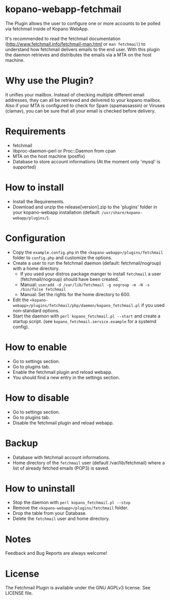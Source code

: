 # kopano-webapp-fetchmail

The Plugin allows the user to configure one or more accounts to be polled via fetchmail inside of Kopano WebApp.

It's recommended to read the fetchmail documentation (http://www.fetchmail.info/fetchmail-man.html or `man fetchmail`) to understand how fetchmail delivers emails to the end user. 
With this plugin the daemon retrieves and distributes the emails via a MTA on the host machine. 

# Why use the Plugin?

It unifies your mailbox. Instead of checking multiple different email addresses, they can all be retrieved and delivered to your kopano mailbox.
Also if your MTA is configured to check for Spam (spamassassin) or Viruses (clamav), you can be sure that all your email is checked before delivery.

# Requirements

- fetchmail
- libproc-daemon-perl or Proc::Daemon from cpan
- MTA on the host machine (postfix) 
- Database to store account informations (At the moment only 'mysql' is supported)

# How to install

- Install the Requirements.
- Download and unzip the release[version].zip to the 'plugins' folder in your kopano-webapp installation (default: `/usr/share/kopano-webapp/plugins/`).

# Configuration

- Copy the `example.config.php` in the `<kopano-webapp>/plugins/fetchmail` folder to `config.php` and customize the options.
- Create a user to run the fetchmail daemon (default: fetchmail/nogroup) with a home directory.
	- If you used your distros package manger to install `fetchmail` a user (fetchmail/nogroup) should have been created.
	- Manual: `useradd -d /var/lib/fetchmail -g nogroup -m -N -s /bin/false fetchmail`
	- Manual: Set the rights for the home directory to 600.
- Edit the `<kopano-webapp>/plugins/fetchmail/php/daemon/kopano_fetchmail.pl` if you used non-standard options.
- Start the daemon with `perl kopano_fetchmail.pl --start` and create a startup script. (see `kopano_fetchmail.service.example` for a systemd config).

# How to enable

- Go to settings section.
- Go to plugins tab.
- Enable the fetchmail plugin and reload webapp.
- You should find a new entry in the settings section.

# How to disable

- Go to settings section.
- Go to plugins tab.
- Disable the fetchmail plugin and reload webapp.

# Backup

- Database with fetchmail account informations.
- Home directory of the `fetchmail` user (default /var/lib/fetchmail) where a list of already fetched emails (POP3) is saved.

# How to uninstall

- Stop the daemon with `perl kopano_fetchmail.pl --stop`
- Remove the `<kopano-webapp>/plugins/fetchmail` folder.
- Drop the table from your Database.
- Delete the `fetchmail` user and home directory.

# Notes

Feedback and Bug Reports are always welcome!

# License

The Fetchmail Plugin is available under the GNU AGPLv3 license. See LICENSE file.



